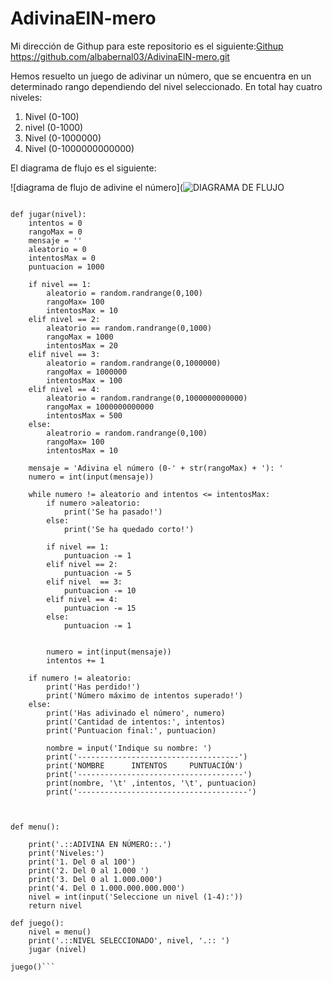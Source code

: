 # AdivinaElN-mero


Mi dirección de Githup para este repositorio es el siguiente:[Githup](https://github.com/albabernal03/AdivinaElN-mero.git)
https://github.com/albabernal03/AdivinaElN-mero.git

Hemos resuelto un juego de adivinar un número, que se encuentra en un determinado rango dependiendo del nivel seleccionado. En total hay cuatro niveles:
1. Nivel (0-100) 
2. nivel (0-1000)
3. Nivel (0-1000000)
4. Nivel (0-1000000000000)

El diagrama de flujo es el siguiente:

![diagrama de flujo de adivine el número](![DIAGRAMA DE FLUJO](https://user-images.githubusercontent.com/91721875/141657773-eefa258c-38dd-4c2a-9db6-aad4826eb70d.jpg)

```import random 

def jugar(nivel):
    intentos = 0 
    rangoMax = 0
    mensaje = ''
    aleatorio = 0
    intentosMax = 0
    puntuacion = 1000

    if nivel == 1:
        aleatorio = random.randrange(0,100)
        rangoMax= 100
        intentosMax = 10
    elif nivel == 2:
        aleatorio == random.randrange(0,1000)
        rangoMax = 1000
        intentosMax = 20
    elif nivel == 3:
        aleatorio = random.randrange(0,1000000)
        rangoMax = 1000000
        intentosMax = 100
    elif nivel == 4:
        aleatorio = random.randrange(0,1000000000000)
        rangoMax = 1000000000000
        intentosMax = 500
    else:
        aleatrorio = random.randrange(0,100)
        rangoMax= 100
        intentosMax = 10
    
    mensaje = 'Adivina el número (0-' + str(rangoMax) + '): '
    numero = int(input(mensaje))

    while numero != aleatorio and intentos <= intentosMax:
        if numero >aleatorio:
            print('Se ha pasado!')
        else:
            print('Se ha quedado corto!')

        if nivel == 1:
            puntuacion -= 1
        elif nivel == 2:
            puntuacion -= 5
        elif nivel  == 3:
            puntuacion -= 10
        elif nivel == 4:
            puntuacion -= 15
        else:
            puntuacion -= 1
        
        
        numero = int(input(mensaje))
        intentos += 1
    
    if numero != aleatorio:
        print('Has perdido!')
        print('Número máximo de intentos superado!')
    else:
        print('Has adivinado el número', numero)
        print('Cantidad de intentos:', intentos)
        print('Puntuacion final:', puntuacion)

        nombre = input('Indique su nombre: ')
        print('------------------------------------')
        print('NOMBRE      INTENTOS     PUNTUACIÓN')
        print('-------------------------------------')
        print(nombre, '\t' ,intentos, '\t', puntuacion)
        print('--------------------------------------')



def menu():

    print('.::ADIVINA EN NÚMERO::.')
    print('Niveles:')
    print('1. Del 0 al 100')
    print('2. Del 0 al 1.000 ')
    print('3. Del 0 al 1.000.000')
    print('4. Del 0 1.000.000.000.000')
    nivel = int(input('Seleccione un nivel (1-4):'))
    return nivel

def juego():
    nivel = menu()
    print('.::NIVEL SELECCIONADO', nivel, '.:: ')
    jugar (nivel)

juego()```
